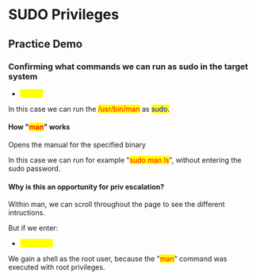 # SUDO Privileges

## Practice Demo

### Confirming what commands we can run as sudo in the target system

* <mark style="color:yellow;">sudo -l</mark>

In this case we can run the <mark style="color:red;">/usr/bin/man</mark> as <mark style="color:blue;">sudo.</mark>

#### How "<mark style="color:red;">man</mark>"  works

Opens the manual for the specified binary

In this case we can run for example "<mark style="color:red;">sudo man ls</mark>", without entering the sudo password.

#### Why is this an opportunity for priv escalation?

Within man, we can scroll throughout the page to see the different intructions.

But if we enter:

* <mark style="color:yellow;">!/bin/bash</mark>

We gain a shell as the root user, because the "<mark style="color:red;">man</mark>" command was executed with root privileges.
